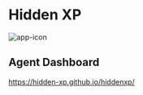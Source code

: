 # Hidden XP

![app-icon](https://github.com/user-attachments/assets/53be6e80-f522-4c83-b886-259a2db4ad20)

## Agent Dashboard

https://hidden-xp.github.io/hiddenxp/
